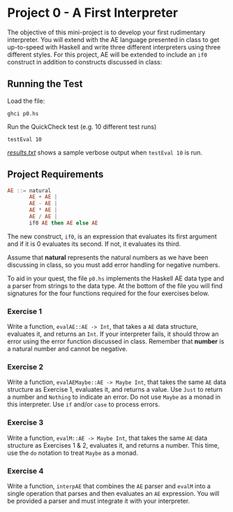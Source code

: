 # Project 0 - A First Interpreter

The objective of this mini-project is to develop your first rudimentary interpreter. You will extend with the AE language presented in class to get up-to-speed with Haskell and write three different interpreters using three different styles. For this project, AE will be extended to include an `if0` construct in addition to constructs discussed in class:

## Running the Test

Load the file:
```
ghci p0.hs
```

Run the QuickCheck test (e.g. 10 different test runs)
```
testEval 10
```

[*results.txt*](https://github.com/sharynneazhar/coursework/blob/master/eecs662/project0/results.txt) shows a sample verbose output when `testEval 10` is run.


## Project Requirements

```haskell
AE ::= natural
       AE + AE |
       AE - AE |
       AE * AE |
       AE / AE |
       if0 AE then AE else AE
```

The new construct, `if0`, is an expression that evaluates its first argument and if it is 0 evaluates its second. If not, it evaluates its third.

Assume that **natural** represents the natural numbers as we have been discussing in class, so you must add error handling for negative numbers.

To aid in your quest, the file `p0.hs` implements the Haskell AE data type and a parser from strings to the data type. At the bottom of the file you will find signatures for the four functions required for the four exercises below.

### Exercise 1
Write a function, `evalAE::AE -> Int`, that takes a `AE` data structure, evaluates it, and returns an `Int`. If your interpreter fails, it should throw an error using the error function discussed in class. Remember that **number** is a natural number and cannot be negative.

### Exercise 2
Write a function, `evalAEMaybe::AE -> Maybe Int`, that takes the same `AE` data structure as Exercise 1, evaluates it, and returns a value. Use `Just` to return a number and `Nothing` to indicate an error. Do not use `Maybe` as a monad in this interpreter. Use `if` and/or `case` to process errors.

### Exercise 3
Write a function, `evalM::AE -> Maybe Int`, that takes the same `AE` data structure as Exercises 1 & 2, evaluates it, and returns a number. This time, use the `do` notation to treat `Maybe` as a monad.

### Exercise 4
Write a function, `interpAE` that combines the `AE` parser and `evalM` into a single operation that parses and then evaluates an `AE` expression. You will be provided a parser and must integrate it with your interpreter.
